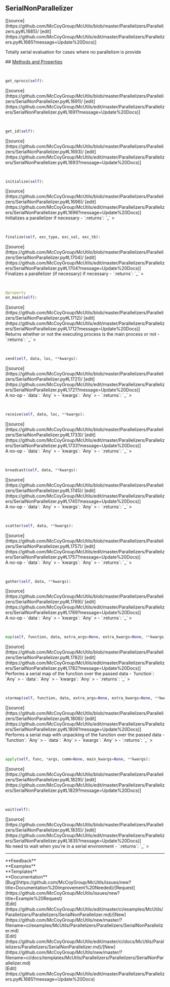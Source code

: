 ## <a id="McUtils.Parallelizers.Parallelizers.SerialNonParallelizer">SerialNonParallelizer</a> 

<div class="docs-source-link" markdown="1">
[[source](https://github.com/McCoyGroup/McUtils/blob/master/Parallelizers/Parallelizers.py#L1685)/
[edit](https://github.com/McCoyGroup/McUtils/edit/master/Parallelizers/Parallelizers.py#L1685?message=Update%20Docs)]
</div>

Totally serial evaluation for cases where no parallelism
is provide







<div class="collapsible-section">
 <div class="collapsible-section collapsible-section-header" markdown="1">
## <a class="collapse-link" data-toggle="collapse" href="#methods" markdown="1"> Methods and Properties</a> <a class="float-right" data-toggle="collapse" href="#methods"><i class="fa fa-chevron-down"></i></a>
 </div>
 <div class="collapsible-section collapsible-section-body collapse show" id="methods" markdown="1">
 
<a id="McUtils.Parallelizers.Parallelizers.SerialNonParallelizer.get_nprocs" class="docs-object-method">&nbsp;</a> 
```python
get_nprocs(self): 
```
<div class="docs-source-link" markdown="1">
[[source](https://github.com/McCoyGroup/McUtils/blob/master/Parallelizers/Parallelizers/SerialNonParallelizer.py#L1691)/
[edit](https://github.com/McCoyGroup/McUtils/edit/master/Parallelizers/Parallelizers/SerialNonParallelizer.py#L1691?message=Update%20Docs)]
</div>


<a id="McUtils.Parallelizers.Parallelizers.SerialNonParallelizer.get_id" class="docs-object-method">&nbsp;</a> 
```python
get_id(self): 
```
<div class="docs-source-link" markdown="1">
[[source](https://github.com/McCoyGroup/McUtils/blob/master/Parallelizers/Parallelizers/SerialNonParallelizer.py#L1693)/
[edit](https://github.com/McCoyGroup/McUtils/edit/master/Parallelizers/Parallelizers/SerialNonParallelizer.py#L1693?message=Update%20Docs)]
</div>


<a id="McUtils.Parallelizers.Parallelizers.SerialNonParallelizer.initialize" class="docs-object-method">&nbsp;</a> 
```python
initialize(self): 
```
<div class="docs-source-link" markdown="1">
[[source](https://github.com/McCoyGroup/McUtils/blob/master/Parallelizers/Parallelizers/SerialNonParallelizer.py#L1696)/
[edit](https://github.com/McCoyGroup/McUtils/edit/master/Parallelizers/Parallelizers/SerialNonParallelizer.py#L1696?message=Update%20Docs)]
</div>
Initializes a parallelizer
if necessary
  - `:returns`: `_`
    >


<a id="McUtils.Parallelizers.Parallelizers.SerialNonParallelizer.finalize" class="docs-object-method">&nbsp;</a> 
```python
finalize(self, exc_type, exc_val, exc_tb): 
```
<div class="docs-source-link" markdown="1">
[[source](https://github.com/McCoyGroup/McUtils/blob/master/Parallelizers/Parallelizers/SerialNonParallelizer.py#L1704)/
[edit](https://github.com/McCoyGroup/McUtils/edit/master/Parallelizers/Parallelizers/SerialNonParallelizer.py#L1704?message=Update%20Docs)]
</div>
Finalizes a parallelizer (if necessary)
if necessary
  - `:returns`: `_`
    >


<a id="McUtils.Parallelizers.Parallelizers.SerialNonParallelizer.on_main" class="docs-object-method">&nbsp;</a> 
```python
@property
on_main(self): 
```
<div class="docs-source-link" markdown="1">
[[source](https://github.com/McCoyGroup/McUtils/blob/master/Parallelizers/Parallelizers/SerialNonParallelizer.py#L1712)/
[edit](https://github.com/McCoyGroup/McUtils/edit/master/Parallelizers/Parallelizers/SerialNonParallelizer.py#L1712?message=Update%20Docs)]
</div>
Returns whether or not the executing process is the main
process or not
  - `:returns`: `_`
    >


<a id="McUtils.Parallelizers.Parallelizers.SerialNonParallelizer.send" class="docs-object-method">&nbsp;</a> 
```python
send(self, data, loc, **kwargs): 
```
<div class="docs-source-link" markdown="1">
[[source](https://github.com/McCoyGroup/McUtils/blob/master/Parallelizers/Parallelizers/SerialNonParallelizer.py#L1721)/
[edit](https://github.com/McCoyGroup/McUtils/edit/master/Parallelizers/Parallelizers/SerialNonParallelizer.py#L1721?message=Update%20Docs)]
</div>
A no-op
  - `data`: `Any`
    > 
  - `kwargs`: `Any`
    > 
  - `:returns`: `_`
    >


<a id="McUtils.Parallelizers.Parallelizers.SerialNonParallelizer.receive" class="docs-object-method">&nbsp;</a> 
```python
receive(self, data, loc, **kwargs): 
```
<div class="docs-source-link" markdown="1">
[[source](https://github.com/McCoyGroup/McUtils/blob/master/Parallelizers/Parallelizers/SerialNonParallelizer.py#L1733)/
[edit](https://github.com/McCoyGroup/McUtils/edit/master/Parallelizers/Parallelizers/SerialNonParallelizer.py#L1733?message=Update%20Docs)]
</div>
A no-op
  - `data`: `Any`
    > 
  - `kwargs`: `Any`
    > 
  - `:returns`: `_`
    >


<a id="McUtils.Parallelizers.Parallelizers.SerialNonParallelizer.broadcast" class="docs-object-method">&nbsp;</a> 
```python
broadcast(self, data, **kwargs): 
```
<div class="docs-source-link" markdown="1">
[[source](https://github.com/McCoyGroup/McUtils/blob/master/Parallelizers/Parallelizers/SerialNonParallelizer.py#L1745)/
[edit](https://github.com/McCoyGroup/McUtils/edit/master/Parallelizers/Parallelizers/SerialNonParallelizer.py#L1745?message=Update%20Docs)]
</div>
A no-op
  - `data`: `Any`
    > 
  - `kwargs`: `Any`
    > 
  - `:returns`: `_`
    >


<a id="McUtils.Parallelizers.Parallelizers.SerialNonParallelizer.scatter" class="docs-object-method">&nbsp;</a> 
```python
scatter(self, data, **kwargs): 
```
<div class="docs-source-link" markdown="1">
[[source](https://github.com/McCoyGroup/McUtils/blob/master/Parallelizers/Parallelizers/SerialNonParallelizer.py#L1757)/
[edit](https://github.com/McCoyGroup/McUtils/edit/master/Parallelizers/Parallelizers/SerialNonParallelizer.py#L1757?message=Update%20Docs)]
</div>
A no-op
  - `data`: `Any`
    > 
  - `kwargs`: `Any`
    > 
  - `:returns`: `_`
    >


<a id="McUtils.Parallelizers.Parallelizers.SerialNonParallelizer.gather" class="docs-object-method">&nbsp;</a> 
```python
gather(self, data, **kwargs): 
```
<div class="docs-source-link" markdown="1">
[[source](https://github.com/McCoyGroup/McUtils/blob/master/Parallelizers/Parallelizers/SerialNonParallelizer.py#L1769)/
[edit](https://github.com/McCoyGroup/McUtils/edit/master/Parallelizers/Parallelizers/SerialNonParallelizer.py#L1769?message=Update%20Docs)]
</div>
A no-op
  - `data`: `Any`
    > 
  - `kwargs`: `Any`
    > 
  - `:returns`: `_`
    >


<a id="McUtils.Parallelizers.Parallelizers.SerialNonParallelizer.map" class="docs-object-method">&nbsp;</a> 
```python
map(self, function, data, extra_args=None, extra_kwargs=None, **kwargs): 
```
<div class="docs-source-link" markdown="1">
[[source](https://github.com/McCoyGroup/McUtils/blob/master/Parallelizers/Parallelizers/SerialNonParallelizer.py#L1782)/
[edit](https://github.com/McCoyGroup/McUtils/edit/master/Parallelizers/Parallelizers/SerialNonParallelizer.py#L1782?message=Update%20Docs)]
</div>
Performs a serial map of the function over
the passed data
  - `function`: `Any`
    > 
  - `data`: `Any`
    > 
  - `kwargs`: `Any`
    > 
  - `:returns`: `_`
    >


<a id="McUtils.Parallelizers.Parallelizers.SerialNonParallelizer.starmap" class="docs-object-method">&nbsp;</a> 
```python
starmap(self, function, data, extra_args=None, extra_kwargs=None, **kwargs): 
```
<div class="docs-source-link" markdown="1">
[[source](https://github.com/McCoyGroup/McUtils/blob/master/Parallelizers/Parallelizers/SerialNonParallelizer.py#L1806)/
[edit](https://github.com/McCoyGroup/McUtils/edit/master/Parallelizers/Parallelizers/SerialNonParallelizer.py#L1806?message=Update%20Docs)]
</div>
Performs a serial map with unpacking of the function over
the passed data
  - `function`: `Any`
    > 
  - `data`: `Any`
    > 
  - `kwargs`: `Any`
    > 
  - `:returns`: `_`
    >


<a id="McUtils.Parallelizers.Parallelizers.SerialNonParallelizer.apply" class="docs-object-method">&nbsp;</a> 
```python
apply(self, func, *args, comm=None, main_kwargs=None, **kwargs): 
```
<div class="docs-source-link" markdown="1">
[[source](https://github.com/McCoyGroup/McUtils/blob/master/Parallelizers/Parallelizers/SerialNonParallelizer.py#L1829)/
[edit](https://github.com/McCoyGroup/McUtils/edit/master/Parallelizers/Parallelizers/SerialNonParallelizer.py#L1829?message=Update%20Docs)]
</div>


<a id="McUtils.Parallelizers.Parallelizers.SerialNonParallelizer.wait" class="docs-object-method">&nbsp;</a> 
```python
wait(self): 
```
<div class="docs-source-link" markdown="1">
[[source](https://github.com/McCoyGroup/McUtils/blob/master/Parallelizers/Parallelizers/SerialNonParallelizer.py#L1835)/
[edit](https://github.com/McCoyGroup/McUtils/edit/master/Parallelizers/Parallelizers/SerialNonParallelizer.py#L1835?message=Update%20Docs)]
</div>
No need to wait when you're in a serial environment
  - `:returns`: `_`
    >
 </div>
</div>












---


<div markdown="1" class="text-secondary">
<div class="container">
  <div class="row">
   <div class="col" markdown="1">
**Feedback**   
</div>
   <div class="col" markdown="1">
**Examples**   
</div>
   <div class="col" markdown="1">
**Templates**   
</div>
   <div class="col" markdown="1">
**Documentation**   
</div>
   <div class="col" markdown="1">
   
</div>
   <div class="col" markdown="1">
   
</div>
   <div class="col" markdown="1">
   
</div>
</div>
  <div class="row">
   <div class="col" markdown="1">
[Bug](https://github.com/McCoyGroup/McUtils/issues/new?title=Documentation%20Improvement%20Needed)/[Request](https://github.com/McCoyGroup/McUtils/issues/new?title=Example%20Request)   
</div>
   <div class="col" markdown="1">
[Edit](https://github.com/McCoyGroup/McUtils/edit/master/ci/examples/McUtils/Parallelizers/Parallelizers/SerialNonParallelizer.md)/[New](https://github.com/McCoyGroup/McUtils/new/master/?filename=ci/examples/McUtils/Parallelizers/Parallelizers/SerialNonParallelizer.md)   
</div>
   <div class="col" markdown="1">
[Edit](https://github.com/McCoyGroup/McUtils/edit/master/ci/docs/McUtils/Parallelizers/Parallelizers/SerialNonParallelizer.md)/[New](https://github.com/McCoyGroup/McUtils/new/master/?filename=ci/docs/templates/McUtils/Parallelizers/Parallelizers/SerialNonParallelizer.md)   
</div>
   <div class="col" markdown="1">
[Edit](https://github.com/McCoyGroup/McUtils/edit/master/Parallelizers/Parallelizers.py#L1685?message=Update%20Docs)   
</div>
   <div class="col" markdown="1">
   
</div>
   <div class="col" markdown="1">
   
</div>
   <div class="col" markdown="1">
   
</div>
</div>
</div>
</div>